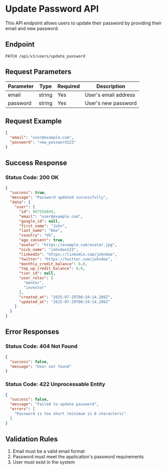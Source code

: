 # Update Password API

This API endpoint allows users to update their password by providing their email and new password.

## Endpoint

```
PATCH /api/v1/users/update_password
```

## Request Parameters

| Parameter | Type   | Required | Description |
|-----------|--------|----------|-------------|
| email     | string | Yes      | User's email address |
| password  | string | Yes      | User's new password |

## Request Example

```json
{
  "email": "user@example.com",
  "password": "new_password123"
}
```

## Success Response

### Status Code: 200 OK

```json
{
  "success": true,
  "message": "Password updated successfully",
  "data": {
    "user": {
      "id": 987556849,
      "email": "user@example.com",
      "google_id": null,
      "first_name": "John",
      "last_name": "Doe",
      "country": "US",
      "age_consent": true,
      "avatar": "https://example.com/avatar.jpg",
      "nick_name": "johndoe123",
      "linkedIn": "https://linkedin.com/johndoe",
      "twitter": "https://twitter.com/johndoe",
      "monthly_credit_balance": 0.0,
      "top_up_credit_balance": 0.0,
      "tier_id": null,
      "user_roles": [
        "mentor",
        "investor"
      ],
      "created_at": "2025-07-29T08:34:14.289Z",
      "updated_at": "2025-07-29T08:34:14.289Z"
    }
  }
}
```

## Error Responses

### Status Code: 404 Not Found

```json
{
  "success": false,
  "message": "User not found"
}
```

### Status Code: 422 Unprocessable Entity

```json
{
  "success": false,
  "message": "Failed to update password",
  "errors": [
    "Password is too short (minimum is 8 characters)"
  ]
}
```

## Validation Rules

1. Email must be a valid email format
2. Password must meet the application's password requirements
3. User must exist in the system 